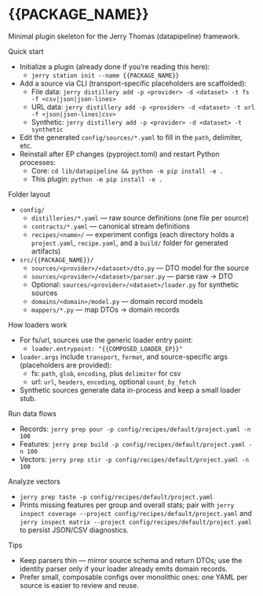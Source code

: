 # {{PACKAGE_NAME}}

Minimal plugin skeleton for the Jerry Thomas (datapipeline) framework.

Quick start
- Initialize a plugin (already done if you’re reading this here):
  - `jerry station init --name {{PACKAGE_NAME}}`
- Add a source via CLI (transport-specific placeholders are scaffolded):
  - File data: `jerry distillery add -p <provider> -d <dataset> -t fs -f <csv|json|json-lines>`
  - URL data: `jerry distillery add -p <provider> -d <dataset> -t url -f <json|json-lines|csv>`
  - Synthetic: `jerry distillery add -p <provider> -d <dataset> -t synthetic`
- Edit the generated `config/sources/*.yaml` to fill in the `path`, delimiter, etc.
- Reinstall after EP changes (pyproject.toml) and restart Python processes:
  - Core: `cd lib/datapipeline && python -m pip install -e .`
  - This plugin: `python -m pip install -e .`

Folder layout
- `config/`
  - `distilleries/*.yaml` — raw source definitions (one file per source)
  - `contracts/*.yaml` — canonical stream definitions
  - `recipes/<name>/` — experiment configs (each directory holds a `project.yaml`,
    `recipe.yaml`, and a `build/` folder for generated artifacts)
- `src/{{PACKAGE_NAME}}/`
  - `sources/<provider>/<dataset>/dto.py` — DTO model for the source
  - `sources/<provider>/<dataset>/parser.py` — parse raw → DTO
  - Optional: `sources/<provider>/<dataset>/loader.py` for synthetic sources
  - `domains/<domain>/model.py` — domain record models
  - `mappers/*.py` — map DTOs → domain records

How loaders work
- For fs/url, sources use the generic loader entry point:
  - `loader.entrypoint: "{{COMPOSED_LOADER_EP}}"`
- `loader.args` include `transport`, `format`, and source-specific args (placeholders are provided):
    - fs: `path`, `glob`, `encoding`, plus `delimiter` for csv
    - url: `url`, `headers`, `encoding`, optional `count_by_fetch`
- Synthetic sources generate data in-process and keep a small loader stub.

Run data flows
- Records: `jerry prep pour -p config/recipes/default/project.yaml -n 100`
- Features: `jerry prep build -p config/recipes/default/project.yaml -n 100`
- Vectors: `jerry prep stir -p config/recipes/default/project.yaml -n 100`

Analyze vectors
- `jerry prep taste -p config/recipes/default/project.yaml`
- Prints missing features per group and overall stats; pair with
  `jerry inspect coverage --project config/recipes/default/project.yaml` and
  `jerry inspect matrix --project config/recipes/default/project.yaml` to persist
  JSON/CSV diagnostics.

Tips
- Keep parsers thin — mirror source schema and return DTOs; use the identity parser only if your loader already emits domain records.
- Prefer small, composable configs over monolithic ones: one YAML per source is easier to review and reuse.

